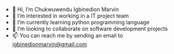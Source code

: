 - 👋 Hi, I’m Chukwuwendu Igbinedion Marvin
- 👀 I’m interested in working in a IT project team
- 🌱 I’m currently learning python programming language
- 💞️ I’m looking to collaborate on software development projects
- 📫 You can reach me by sending an email to igbinedionmarvin@gmail.com

<!---
Marvinex1/Marvinex1 is a ✨ special ✨ repository because its `README.md` (this file) appears on your GitHub profile.
You can click the Preview link to take a look at your changes.
--->
